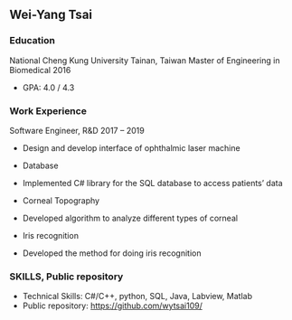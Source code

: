 
## Wei-Yang Tsai

### Education

National Cheng Kung University	Tainan, Taiwan
Master of Engineering in Biomedical 2016
*	GPA: 4.0 / 4.3 


### Work Experience

Software Engineer, R&D	2017 – 2019
* Design and develop interface of ophthalmic laser machine

* Database
 * Implemented C# library for the SQL database to access patients’ data
* Corneal Topography
 * Developed algorithm to analyze different types of corneal
* Iris recognition
 * Developed the method for doing iris recognition


### SKILLS, Public repository

* Technical Skills: C#/C++, python, SQL, Java, Labview, Matlab
* Public repository: https://github.com/wytsai109/


